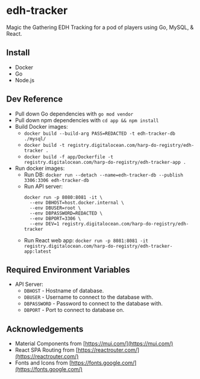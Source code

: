 # edh-tracker
Magic the Gathering EDH Tracking for a pod of players using Go, MySQL, & React.

## Install

- Docker
- Go
- Node.js

## Dev Reference

- Pull down Go dependencies with `go mod vendor`
- Pull down npm dependencies with `cd app && npm install`
- Build Docker images:
  - `docker build --build-arg PASS=REDACTED -t edh-tracker-db ./mysql/`
  - `docker build -t registry.digitalocean.com/harp-do-registry/edh-tracker .`
  - `docker build -f app/Dockerfile -t registry.digitalocean.com/harp-do-registry/edh-tracker-app .`
- Run docker images:
  - Run DB: `docker run --detach --name=edh-tracker-db --publish 3306:3306 edh-tracker-db`
  - Run API server:
    ```shell
    docker run -p 8080:8081 -it \
      --env DBHOST=host.docker.internal \
      --env DBUSER=root \ 
      --env DBPASSWORD=REDACTED \
      --env DBPORT=3306 \
      --env DEV=1 registry.digitalocean.com/harp-do-registry/edh-tracker
    ```
  - Run React web app: `docker run -p 8081:8081 -it registry.digitalocean.com/harp-do-registry/edh-tracker-app:latest`

## Required Environment Variables

- API Server:
  - `DBHOST` - Hostname of database.
  - `DBUSER` - Username to connect to the database with.
  - `DBPASSWORD` - Password to connect to the database with.
  - `DBPORT` - Port to connect to database on.

## Acknowledgements

- Material Components from [https://mui.com/](https://mui.com/)
- React SPA Routing from [https://reactrouter.com/](https://reactrouter.com/)
- Fonts and Icons from [https://fonts.google.com/](https://fonts.google.com/)
